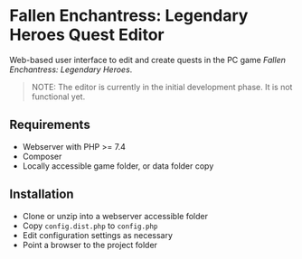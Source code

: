# Fallen Enchantress: Legendary Heroes Quest Editor

Web-based user interface to edit and create quests in the PC game _Fallen Enchantress: Legendary Heroes_.

> NOTE: The editor is currently in the initial development phase. It is not functional yet.

## Requirements

- Webserver with PHP >= 7.4
- Composer
- Locally accessible game folder, or data folder copy

## Installation

- Clone or unzip into a webserver accessible folder
- Copy `config.dist.php` to `config.php` 
- Edit configuration settings as necessary
- Point a browser to the project folder
